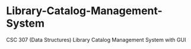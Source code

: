 # Library-Catalog-Management-System
CSC 307 (Data Structures) Library Catalog Management System with GUI
